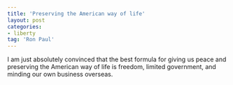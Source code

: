 ```yaml
---
title: 'Preserving the American way of life'
layout: post
categories:
- liberty
tag: 'Ron Paul'
---
```


I am just absolutely convinced that the best formula for giving us peace and preserving the American way of life is freedom, limited government, and minding our own business overseas.